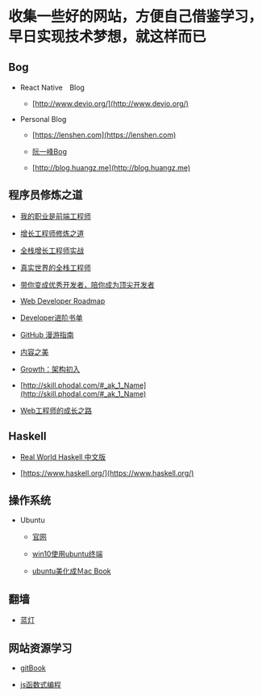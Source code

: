 # 收集一些好的网站，方便自己借鉴学习，早日实现技术梦想，就这样而已

## Bog

- React Native　Blog

    - [http://www.devio.org/](http://www.devio.org/)

- Personal Blog

    - [https://lenshen.com](https://lenshen.com)

    - [阮一峰Bog](http://www.ruanyifeng.com/blog/)
    - [http://blog.huangz.me](http://blog.huangz.me)

## 程序员修炼之道

- [我的职业是前端工程师](http://ued.party/)

- [增长工程师修炼之道](https://phodal.github.io/evolution/)

- [全栈增长工程师实战](http://growth-in-action.phodal.com/)

- [真实世界的全栈工程师](https://phodal.github.io/growth-in-30-minutes/)

- [带你变成优秀开发者，陪你成为顶尖开发者](http://growth.ren)

- [Web Developer Roadmap](http://developer.phodal.com/)

- [Developer进阶书单](https://phodal.github.io/booktree/)

- [GitHub 漫游指南](http://github.phodal.com/)

- [内容之美](https://phodal.github.io/beautiful-content/)

- [Growth：架构初入](http://architecture.phodal.com)

- [http://skill.phodal.com/#_ak_1_Name](http://skill.phodal.com/#_ak_1_Name)

- [Web工程师的成长之路](http://web.growth.ren/)

## Haskell

- [Real World Haskell 中文版](http://cnhaskell.com)

- [https://www.haskell.org/](https://www.haskell.org/)

## 操作系统

- Ubuntu

    - [官网](https://www.ubuntu.com/)

    - [win10使用ubuntu终端](https://tutorials.ubuntu.com/tutorial/tutorial-ubuntu-on-windows?backURL=%2F#1)

    - [ubuntu美化成Ｍac Book](http://www.linuxidc.com/Linux/2016-06/131947.htm)
## 翻墙

- [蓝灯](https://www.19216811.la/dnwl/2393.html)

## 网站资源学习

- [gitBook](https://www.gitbook.com/)

- [js函数式编程](https://llh911001.gitbooks.io/mostly-adequate-guide-chinese/content/)
